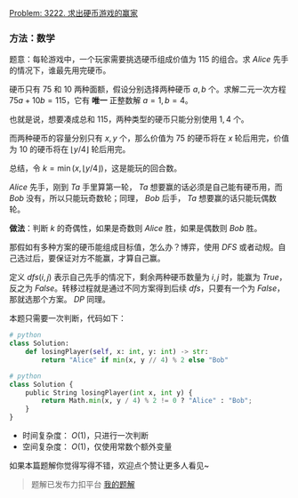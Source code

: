 [Problem: 3222. 求出硬币游戏的赢家](https://leetcode.cn/problems/find-the-winning-player-in-coin-game/description/)

### 方法：数学

题意：每轮游戏中，一个玩家需要挑选硬币组成价值为 $115$ 的组合。求 $Alice$ 先手的情况下，谁最先用完硬币。

硬币只有 $75$ 和 $10$ 两种面额，假设分别选择两种硬币 $a,b$ 个。求解二元一次方程 $75a + 10b = 115$，它有 **唯一** 正整数解 $a = 1, b = 4$。

也就是说，想要凑成总和 $115$，两种类型的硬币只能分别使用 $1,4$ 个。

而两种硬币的容量分别只有 $x,y$ 个，那么价值为 $75$ 的硬币将在 $x$ 轮后用完，价值为 $10$ 的硬币将在 $\lfloor y / 4 \rfloor$ 轮后用完。

总结，令 $k = \min(x, \lfloor y / 4 \rfloor)$，这是能玩的回合数。

$Alice$ 先手，刚到 $Ta$ 手里算第一轮， $Ta$ 想要赢的话必须是自己能有硬币用，而 $Bob$ 没有，所以只能玩奇数轮；同理， $Bob$ 后手， $Ta$ 想要赢的话只能玩偶数轮。

**做法**：判断 $k$ 的奇偶性，如果是奇数则 $Alice$ 胜，如果是偶数则 $Bob$ 胜。

那假如有多种方案的硬币能组成目标值，怎么办？博弈，使用 $DFS$ 或者动规。自己选过后，要保证对方不能赢，才算自己赢。

定义 $dfs(i,j)$ 表示自己先手的情况下，剩余两种硬币数量为 $i,j$ 时，能赢为 $True$，反之为 $False$。转移过程就是通过不同方案得到后续 $dfs$，只要有一个为 $False$，那就选那个方案。 $DP$ 同理。

本题只需要一次判断，代码如下：

```Python
# python
class Solution:
    def losingPlayer(self, x: int, y: int) -> str:
        return "Alice" if min(x, y // 4) % 2 else "Bob"
```

```Python
# python
class Solution {
    public String losingPlayer(int x, int y) {
        return Math.min(x, y / 4) % 2 != 0 ? "Alice" : "Bob";
    }
}
```

- 时间复杂度： $O(1)$，只进行一次判断
- 空间复杂度： $O(1)$，仅使用常数个额外变量

如果本篇题解你觉得写得不错，欢迎点个赞让更多人看见~

> 题解已发布力扣平台 [我的题解](https://leetcode.cn/problems/find-the-winning-player-in-coin-game/solutions/2977591/shu-xue-pan-duan-qi-ou-xing-tan-lun-bo-y-9hj4/)
